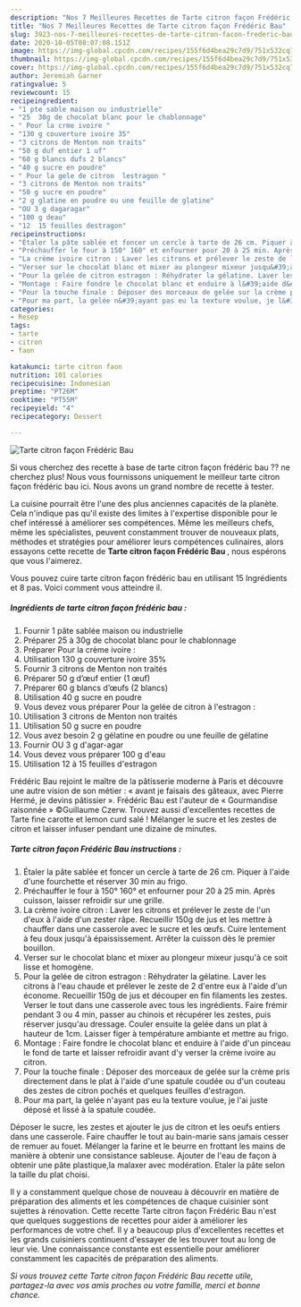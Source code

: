 ```yaml
---
description: "Nos 7 Meilleures Recettes de Tarte citron façon Frédéric Bau"
title: "Nos 7 Meilleures Recettes de Tarte citron façon Frédéric Bau"
slug: 3923-nos-7-meilleures-recettes-de-tarte-citron-facon-frederic-bau
date: 2020-10-05T08:07:08.151Z
image: https://img-global.cpcdn.com/recipes/155f6d4bea29c7d9/751x532cq70/tarte-citron-facon-frederic-bau-photo-principale-de-la-recette.jpg
thumbnail: https://img-global.cpcdn.com/recipes/155f6d4bea29c7d9/751x532cq70/tarte-citron-facon-frederic-bau-photo-principale-de-la-recette.jpg
cover: https://img-global.cpcdn.com/recipes/155f6d4bea29c7d9/751x532cq70/tarte-citron-facon-frederic-bau-photo-principale-de-la-recette.jpg
author: Jeremiah Garner
ratingvalue: 5
reviewcount: 15
recipeingredient:
- "1 pte sable maison ou industrielle"
- "25  30g de chocolat blanc pour le chablonnage"
- " Pour la crme ivoire "
- "130 g couverture ivoire 35"
- "3 citrons de Menton non traits"
- "50 g duf entier 1 uf"
- "60 g blancs dufs 2 blancs"
- "40 g sucre en poudre"
- " Pour la gele de citron  lestragon "
- "3 citrons de Menton non traits"
- "50 g sucre en poudre"
- "2 g glatine en poudre ou une feuille de glatine"
- "OU 3 g dagaragar"
- "100 g deau"
- "12  15 feuilles destragon"
recipeinstructions:
- "Étaler la pâte sablée et foncer un cercle à tarte de 26 cm. Piquer à l&#39;aide d&#39;une fourchette et réserver 30 min au frigo."
- "Préchauffer le four à 150° 160° et enfourner pour 20 à 25 min. Après cuisson, laisser refroidir sur une grille."
- "La crème ivoire citron : Laver les citrons et prélever le zeste de l&#39;un d&#39;eux à l&#39;aide d&#39;un zester râpe. Recueillir 150g de jus et les mettre à chauffer dans une casserole avec le sucre et les œufs. Cuire lentement à feu doux jusqu&#39;à épaississement. Arrêter la cuisson dès le premier bouillon."
- "Verser sur le chocolat blanc et mixer au plongeur mixeur jusqu&#39;à ce soit lisse et homogène."
- "Pour la gelée de citron estragon : Réhydrater la gélatine. Laver les citrons à l&#39;eau chaude et prélever le zeste de 2 d&#39;entre eux à l&#39;aide d&#39;un économe. Recueillir 150g de jus et découper en fin filaments les zestes. Verser le tout dans une casserole avec tous les ingrédients. Faire frémir pendant 3 ou 4 min, passer au chinois et récupérer les zestes, puis réserver jusqu&#39;au dressage. Couler ensuite la gelée dans un plat à hauteur de 1cm. Laisser figer à température ambiante et mettre au frigo."
- "Montage : Faire fondre le chocolat blanc et enduire à l&#39;aide d&#39;un pinceau le fond de tarte et laisser refroidir avant d&#39;y verser la crème ivoire au citron."
- "Pour la touche finale : Déposer des morceaux de gelée sur la crème pris directement dans le plat à l&#39;aide d&#39;une spatule coudée ou d&#39;un couteau des zestes de citron pochés et quelques feuilles d&#39;estragon."
- "Pour ma part, la gelée n&#39;ayant pas eu la texture voulue, je l&#39;ai juste déposé et lissé à la spatule coudée."
categories:
- Resep
tags:
- tarte
- citron
- faon

katakunci: tarte citron faon 
nutrition: 101 calories
recipecuisine: Indonesian
preptime: "PT26M"
cooktime: "PT55M"
recipeyield: "4"
recipecategory: Dessert

---
```



![Tarte citron façon Frédéric Bau](https://img-global.cpcdn.com/recipes/155f6d4bea29c7d9/751x532cq70/tarte-citron-facon-frederic-bau-photo-principale-de-la-recette.jpg)

Si vous cherchez des recette à base de tarte citron façon frédéric bau ?? ne cherchez plus! Nous vous fournissons uniquement le meilleur tarte citron façon frédéric bau ici. Nous avons un grand nombre de recette à tester.

La cuisine pourrait être l'une des plus anciennes capacités de la planète. Cela n'indique pas qu'il existe des limites à l'expertise disponible pour le chef intéressé à améliorer ses compétences. Même les meilleurs chefs, même les spécialistes, peuvent constamment trouver de nouveaux plats, méthodes et stratégies pour améliorer leurs compétences culinaires, alors essayons cette recette de <strong> Tarte citron façon Frédéric Bau </strong>, nous espérons que vous l'aimerez.

<!--inarticleads1-->

Vous pouvez cuire tarte citron façon frédéric bau en utilisant 15 Ingrédients et 8 pas. Voici comment vous atteindre il.

##### Ingrédients de tarte citron façon frédéric bau :

1. Fournir 1 pâte sablée maison ou industrielle
1. Préparer 25 à 30g de chocolat blanc pour le chablonnage
1. Préparer  Pour la crème ivoire :
1. Utilisation 130 g couverture ivoire 35%
1. Fournir 3 citrons de Menton non traités
1. Préparer 50 g d’œuf entier (1 œuf)
1. Préparer 60 g blancs d’œufs (2 blancs)
1. Utilisation 40 g sucre en poudre
1. Vous devez vous préparer  Pour la gelée de citron à l&#39;estragon :
1. Utilisation 3 citrons de Menton non traités
1. Utilisation 50 g sucre en poudre
1. Vous avez besoin 2 g gélatine en poudre ou une feuille de gélatine
1. Fournir OU 3 g d&#39;agar-agar
1. Vous devez vous préparer 100 g d&#39;eau
1. Utilisation 12 à 15 feuilles d&#39;estragon


Frédéric Bau rejoint le maître de la pâtisserie moderne à Paris et découvre une autre vision de son métier : « avant je faisais des gâteaux, avec Pierre Hermé, je devins pâtissier ». Frédéric Bau est l&#39;auteur de « Gourmandise raisonnée » ©Guillaume Czerw. Trouvez aussi d&#39;excellentes recettes de Tarte fine carotte et lemon curd salé ! Mélanger le sucre et les zestes de citron et laisser infuser pendant une dizaine de minutes. 

<!--inarticleads2-->

##### Tarte citron façon Frédéric Bau instructions :

1. Étaler la pâte sablée et foncer un cercle à tarte de 26 cm. Piquer à l&#39;aide d&#39;une fourchette et réserver 30 min au frigo.
1. Préchauffer le four à 150° 160° et enfourner pour 20 à 25 min. Après cuisson, laisser refroidir sur une grille.
1. La crème ivoire citron : Laver les citrons et prélever le zeste de l&#39;un d&#39;eux à l&#39;aide d&#39;un zester râpe. Recueillir 150g de jus et les mettre à chauffer dans une casserole avec le sucre et les œufs. Cuire lentement à feu doux jusqu&#39;à épaississement. Arrêter la cuisson dès le premier bouillon.
1. Verser sur le chocolat blanc et mixer au plongeur mixeur jusqu&#39;à ce soit lisse et homogène.
1. Pour la gelée de citron estragon : Réhydrater la gélatine. Laver les citrons à l&#39;eau chaude et prélever le zeste de 2 d&#39;entre eux à l&#39;aide d&#39;un économe. Recueillir 150g de jus et découper en fin filaments les zestes. Verser le tout dans une casserole avec tous les ingrédients. Faire frémir pendant 3 ou 4 min, passer au chinois et récupérer les zestes, puis réserver jusqu&#39;au dressage. Couler ensuite la gelée dans un plat à hauteur de 1cm. Laisser figer à température ambiante et mettre au frigo.
1. Montage : Faire fondre le chocolat blanc et enduire à l&#39;aide d&#39;un pinceau le fond de tarte et laisser refroidir avant d&#39;y verser la crème ivoire au citron.
1. Pour la touche finale : Déposer des morceaux de gelée sur la crème pris directement dans le plat à l&#39;aide d&#39;une spatule coudée ou d&#39;un couteau des zestes de citron pochés et quelques feuilles d&#39;estragon.
1. Pour ma part, la gelée n&#39;ayant pas eu la texture voulue, je l&#39;ai juste déposé et lissé à la spatule coudée.


Déposer le sucre, les zestes et ajouter le jus de citron et les oeufs entiers dans une casserole. Faire chauffer le tout au bain-marie sans jamais cesser de remuer au fouet. Mélanger la farine et le beurre en frottant les mains de manière à obtenir une consistance sableuse. Ajouter de l&#39;eau de façon à obtenir une pâte plastique,la malaxer avec modération. Etaler la pâte selon la taille du plat choisi. 

<!--inarticleads1-->

<p>
Il y a constamment quelque chose de nouveau à découvrir en matière de préparation des aliments et les compétences de chaque cuisinier sont sujettes à rénovation. Cette recette Tarte citron façon Frédéric Bau n'est que quelques suggestions de recettes pour aider à améliorer les performances de votre chef. Il y a beaucoup plus d'excellentes recettes et les grands cuisiniers continuent d'essayer de les trouver tout au long de leur vie. Une connaissance constante est essentielle pour améliorer constamment les capacités de préparation des aliments.
</p>

<p>
<i>Si vous trouvez cette Tarte citron façon Frédéric Bau recette utile, partagez-la avec vos amis proches ou votre famille, merci et bonne chance.</i>
</p>
